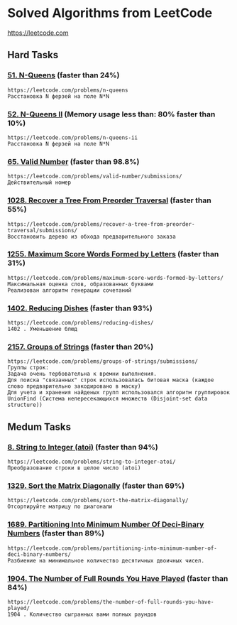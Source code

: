 # Solved Algorithms from LeetCode
https://leetcode.com

## Hard Tasks 


### [**51.** N-Queens](hard_tasks/Task_LC_51.py) (faster than 24%) 
    https://leetcode.com/problems/n-queens
    Расстановка N ферзей на поле N*N

### [**52.** N-Queens II](hard_tasks/Task_LC_52.py) (Memory usage less than: 80% faster than 10%) 
    https://leetcode.com/problems/n-queens-ii
    Расстановка N ферзей на поле N*N

### [**65.** Valid Number](hard_tasks/Task_LC_65.py) (faster than 98.8%)
    https://leetcode.com/problems/valid-number/submissions/
    Действительный номер

### [**1028.** Recover a Tree From Preorder Traversal](hard_tasks/Task_LC_1028.py) (faster than 55%)
    https://leetcode.com/problems/recover-a-tree-from-preorder-traversal/submissions/
    Восстановить дерево из обхода предварительного заказа

### [**1255.** Maximum Score Words Formed by Letters](hard_tasks/Task_LC_1255.py) (faster than 31%) 
    https://leetcode.com/problems/maximum-score-words-formed-by-letters/
    Максимальная оценка слов, образованных буквами
    Реализован алгоритм генерации сочетаний

### [**1402.** Reducing Dishes](hard_tasks/Task_LC_1402.py) (faster than 93%)
    https://leetcode.com/problems/reducing-dishes/
    1402 . Уменьшение блюд
  
    
### [**2157.** Groups of Strings](hard_tasks/Task_LC_2157.py) (faster than 20%)
    https://leetcode.com/problems/groups-of-strings/submissions/
    Группы строк:
    Задача очень тербовательна к времни выполнения. 
    Для поиска "связанных" строк использовалась битовая маска (каждое слово предварительно закодировано в маску)
    Для учета и хранения найденых групп использовался алгоритм группировок UnionFind (Система непересекающихся множеств (Disjoint-set data structure))

## Medum Tasks 
### [**8.** String to Integer (atoi)](medium_tasks/Task_LC_8.py) (faster than 94%)
    https://leetcode.com/problems/string-to-integer-atoi/
    Преобразование строки в целое число (atoi)

### [**1329.** Sort the Matrix Diagonally](medium_tasks/Task_LC_1329.py) (faster than 69%)
    https://leetcode.com/problems/sort-the-matrix-diagonally/
    Отсортируйте матрицу по диагонали

### [**1689.** Partitioning Into Minimum Number Of Deci-Binary Numbers](medium_tasks/Task_LC_1689.py) (faster than 89%)
    https://leetcode.com/problems/partitioning-into-minimum-number-of-deci-binary-numbers/
    Разбиение на минимальное количество десятичных двоичных чисел.

### [**1904.** The Number of Full Rounds You Have Played](medium_tasks/Task_LC_1904.py) (faster than 84%)
    https://leetcode.com/problems/the-number-of-full-rounds-you-have-played/
    1904 . Количество сыгранных вами полных раундов
